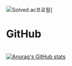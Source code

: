 ![Solved.ac프로필](http://mazassumnida.wtf/api/v2/generate_badge?boj=gokimkq123)]
# GitHub 
<br> [![Anurag's GitHub stats](https://github-readme-stats.vercel.app/api?username=gokimkq123)](https://github.com/anuraghazra/github-readme-stats&show_icons=true&theme=cobalt)
